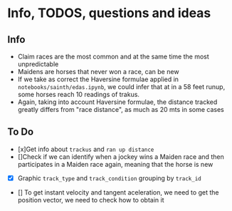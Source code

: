 # Info, TODOS, questions and ideas

## Info
- Claim races are the most common and at the same time the most unpredictable
- Maidens are horses that never won a race, can be new
- If we take as correct the Haversine formulae applied in `notebooks/sainth/edas.ipynb`, we could infer that at in a 58 feet runup, some horses reach 10 readings of trakus.
- Again, taking into account Haversine formulae, the distance tracked greatly differs from "race distance", as much as 20 mts in some cases


## To Do
- [x]Get info about `trackus` and `ran up distance`
- []Check if we can identify when a jockey wins a Maiden race and then participates in a Maiden race again, meaning that the horse is new
- [x] Graphic `track_type` and `track_condition` grouping by `track_id`
- [] To get instant velocity and tangent aceleration, we need to get the position vector, we need to check how to obtain it
